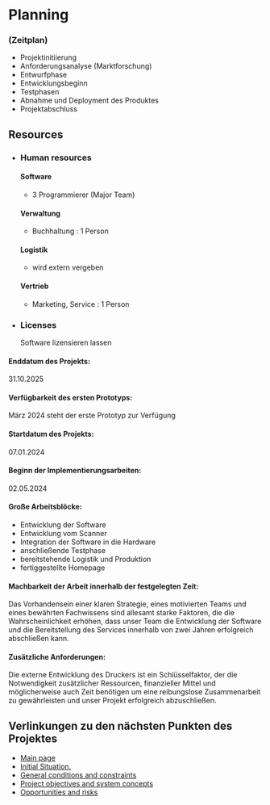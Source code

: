 # Planning
### (Zeitplan)

- Projektinitiierung
- Anforderungsanalyse (Marktforschung)
- Entwurfphase
- Entwicklungsbeginn
- Testphasen
- Abnahme und Deployment des Produktes
- Projektabschluss
  

## Resources
- ### Human resources
  #### Software
  - 3 Programmierer (Major Team)
  #### Verwaltung
  - Buchhaltung : 1 Person
  #### Logistik
  - wird extern vergeben
  #### Vertrieb
  - Marketing, Service : 1 Person 

- ### Licenses
  Software lizensieren lassen

#### Enddatum des Projekts: 
31.10.2025

#### Verfügbarkeit des ersten Prototyps:
März 2024 steht der erste Prototyp zur Verfügung

#### Startdatum des Projekts: 
07.01.2024

#### Beginn der Implementierungsarbeiten: 
02.05.2024

#### Große Arbeitsblöcke:
- Entwicklung der Software
- Entwicklung vom Scanner
- Integration der Software in die Hardware
- anschließende Testphase
- bereitstehende Logistik und Produktion
- fertiggestellte Homepage

#### Machbarkeit der Arbeit innerhalb der festgelegten Zeit: 
Das Vorhandensein einer klaren Strategie, eines motivierten Teams und eines bewährten Fachwissens sind allesamt starke Faktoren, die die Wahrscheinlichkeit erhöhen, dass unser Team die Entwicklung der Software und die Bereitstellung des Services innerhalb von zwei Jahren erfolgreich abschließen kann.

#### Zusätzliche Anforderungen: 
Die externe Entwicklung des Druckers ist ein Schlüsselfaktor, der die Notwendigkeit zusätzlicher Ressourcen, finanzieller Mittel und möglicherweise auch Zeit benötigen um eine reibungslose Zusammenarbeit zu gewährleisten und unser Projekt erfolgreich abzuschließen.



## Verlinkungen zu den nächsten Punkten des Projektes
- [Main page](https://github.com/palmetspat/project1Syp/blob/main/PROJECT-PHOTOBOOK.md)
- [Initial Situation.](https://github.com/palmetspat/project1Syp/blob/main/Initial%20Situation.md)
- [General conditions and constraints](https://github.com/palmetspat/project1Syp/blob/main/General%20conditions%20and%20constraints.md)
- [Project objectives and system concepts](https://github.com/palmetspat/project1Syp/blob/main/Project%20objectives%20and%20system%20concepts.md)
- [Opportunities and risks](https://github.com/palmetspat/project1Syp/blob/main/Opportunities%20and%20risks.md)


